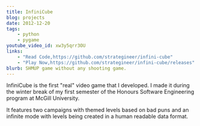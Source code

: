```yaml
---
title: InfiniCube
blog: projects
date: 2012-12-20
tags:
    - python
    - pygame
youtube_video_id: xw3y5qrr3OU
links:
    - "Read Code,https://github.com/strategineer/infini-cube"
    - "Play Now,https://github.com/strategineer/infini-cube/releases"
blurb: SHMUP game without any shooting game.
---
```

InfiniCube is the first "real" video game that I developed. I made it during the winter break of my first semester of the Honours Software Engineering program at McGill University.

It features two campaigns with themed levels based on bad puns and an infinite mode with levels being created in a human readable data format.
